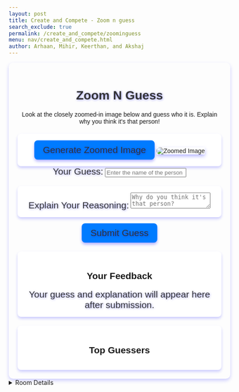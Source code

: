 ```yaml
---
layout: post
title: Create and Compete - Zoom n guess
search_exclude: true
permalink: /create_and_compete/zoominguess
menu: nav/create_and_compete.html
author: Arhaan, Mihir, Keerthan, and Akshaj
---
```



<link rel="stylesheet" href="{{site.baseurl}}/navigation/create_and_compete/zoominguess.css">
<script src="{{site.baseurl}}/navigation/create_and_compete/scripted.js"></script>

<div class="zoomnguess-container">
    <h1>Zoom N Guess</h1>
    <p>Look at the closely zoomed-in image below and guess who it is. Explain why you think it's that person!</p>

<!-- Random Image Section -->
<div class="zoom-image-section">
    <button id="generate-image" class="submit-button">Generate Zoomed Image</button>
    <div id="image-display" class="zoom-image-box">
        <!-- Random zoomed-in image will be displayed here -->
        <img id="einstein.jpg" src="{{site.baseurl}}/images/zoomin-guess/einstein.jpg" alt="Zoomed Image" class="zoom-image">
    </div>
</div>

<!-- Guess Input Section -->
<div class="guess-box">
    <label for="guess-input">Your Guess:</label>
    <input type="text" id="guess-input" placeholder="Enter the name of the person">
</div>

<!-- Reasoning Input Section -->
<div class="explanation-box">
    <label for="reasoning-input">Explain Your Reasoning:</label>
    <textarea id="reasoning-input" placeholder="Why do you think it's that person?"></textarea>
</div>

<!-- Submit Button -->
<button id="submit-guess" class="submit-button">Submit Guess</button>

<!-- Guess Feedback Section -->
<div id="feedback-section">
    <h2>Your Feedback</h2>
    <div id="feedback-display" class="info-box">Your guess and explanation will appear here after submission.</div>
</div>

<!-- Leaderboard Section -->
<section id="leaderboard-section">
    <h2>Top Guessers</h2>
    <ul id="leaderboard" class="leaderboard-box">
        <!-- Leaderboard will show the top contributors -->
    </ul>
</section>

<!-- Feedback Modal -->
<div id="feedback-modal" class="modal">
    <div class="modal-content">
        <span class="close-button">&times;</span>
        <h2>Feedback Submitted!</h2>
        <p>😎</p>
    </div>
</div>
</div>

<style>
    .zoomnguess-container {
        font-family: Arial, sans-serif;
        margin: 0 auto;
        padding: 20px;
        max-width: 800px;
        text-align: center;
        box-shadow: 0 4px 8px rgba(0, 0, 255, 0.2); /* Blue shadow for main container */
        border-radius: 10px;
    }

    h1 {
        font-size: 2em;
        color: #333;
        text-shadow: 1px 1px 5px rgba(0, 0, 255, 0.4); /* Blue shadow for heading */
    }

    .guess-box label {
    font-size: 1.5em; /* Make the font size larger */
    color: #333333; /* Dark grey color */
    text-shadow: 1px 1px 5px rgba(0, 0, 255, 0.4); /* Blue shadow for label */
    }

    .explanation-box label {
    font-size: 1.5em; /* Make the font size larger */
    color: #333333; /* Dark grey color */
    text-shadow: 1px 1px 5px rgba(0, 0, 255, 0.4); /* Blue shadow for label */
    }

    .submit-button {
    font-size: 1.5em; /* Make the font size larger */
    color: #333333; /* Dark grey color */
    text-shadow: 1px 1px 5px rgba(0, 0, 255, 0.4); /* Blue shadow for label */
    }
    .zoom-image-section,
    .explanation-box,
    #feedback-section,
    #leaderboard-section {
        margin-top: 20px;
        padding: 15px;
        background-color: #fff;
        border-radius: 8px;
        box-shadow: 0 4px 6px rgba(0, 0, 255, 0.2); /* Blue shadow for sections */
    }

    .zoom-image-box {
        display: inline-block;
        box-shadow: 0 4px 8px rgba(0, 0, 255, 0.3); /* Blue shadow for image box */
    }

    .zoom-image {
        max-width: 100%;
        border-radius: 8px;
    }
    .submit-button label {
    font-size: 1.5em; /* Make the font size larger */
    color: #333333; /* Dark grey color */
    text-shadow: 1px 1px 5px rgba(0, 0, 255, 0.4); /* Blue shadow for label */
    }
    .submit-button {
    font-size: 1.5em; /* Increase font size */
    color: #333333; /* Dark grey text color */
    text-shadow: 1px 1px 5px rgba(0, 0, 255, 0.4); /* Blue shadow for text */
    background-color: #007bff; /* Button background color (optional) */
    padding: 10px 20px; /* Add padding for better appearance */
    border: none;
    border-radius: 8px;
    cursor: pointer;
    box-shadow: 0 4px 6px rgba(0, 0, 255, 0.3); /* Blue shadow around button */
    transition: box-shadow 0.3s ease;
    }

    .submit-button:hover {
    box-shadow: 0 6px 12px rgba(0, 0, 255, 0.4); /* Stronger shadow on hover */
    }

    .modal {
        display: none;
        position: fixed;
        z-index: 1;
        padding-top: 60px;
        left: 0;
        top: 0;
        width: 100%;
        height: 100%;
        background-color: rgba(0, 0, 0, 0.5);
    }

    .modal-content {
        background-color: #fefefe;
        margin: auto;
        padding: 20px;
        border-radius: 10px;
        box-shadow: 0 4px 8px rgba(0, 0, 255, 0.3); /* Blue shadow for modal */
        width: 80%;
        max-width: 500px;
        text-align: center;
        text-shadow: 1px 1px 5px rgba(0, 0, 255, 0.4); /* Blue shadow effect */
    }

    .close-button {
        color: #aaa;
        float: right;
        font-size: 28px;
        font-weight: bold;
        cursor: pointer;
    }
    #feedback-modal .modal-content {
    font-size: 1.5em; /* Make the font size larger */
    color: #333333; /* Dark grey text color for all modal content */
    text-shadow: 1px 1px 5px rgba(0, 0, 255, 0.4); /* Blue text shadow */
}

#feedback-modal h2 {
    font-size: 2em; /* Larger font size for the heading */
    color: #333333; /* Dark grey text color */
    text-shadow: 1px 1px 5px rgba(0, 0, 255, 0.4); /* Blue text shadow for heading */
}

#feedback-modal p {
    font-size: 1.2em; /* Slightly larger font size for paragraph text */
    color: #333333; /* Dark grey text color */
    text-shadow: 1px 1px 5px rgba(0, 0, 255, 0.4); /* Blue text shadow for paragraph */
}

#feedback-modal .close-button {
    font-size: 1.5em; /* Font size for the close button */
    color: #333333; /* Dark grey text color */
    text-shadow: 1px 1px 5px rgba(0, 0, 255, 0.4); /* Blue text shadow for close button */
    cursor: pointer; /* Pointer cursor for better interactivity */
}

.info-box label {
    font-size: 1.5em; /* Make the font size larger */
    color: #333333; /* Dark grey color */
    text-shadow: 1px 1px 5px rgba(0, 0, 255, 0.4); /* Blue shadow for label */
    }

#feedback-section .info-box {
    font-size: 1.5em; /* Make the font size larger */
    color: #333333; /* Dark grey text color for all modal content */
    text-shadow: 1px 1px 5px rgba(0, 0, 255, 0.4); /* Blue text shadow */
}

</style>



<details>


<br>
 <summary>Room Details</summary>
  <a href="{{site.baseurl}}/moderation/rules_zoominguess/">Moderation Rules</a>








<p>The main purpose of our Zoom-In Guess room is to have people think critically and collaborate with other members of the channel to identify the image as fast as possible.</p>


<p>Room will consist of:</p>
<ul>
 <li>**Daily zoomed-in image** that can be optionally pinned to the top of the channel</li>
 <li>**Guessing opportunity throughout the day** with the image slowly zooming out if too hard</li>
 <li>**Chat box** where channel members can discuss and collaborate on their guesses</li>
 <li>**AI assistance** that posts hints if needed and reveals the answer at the end of the day</li>
 <li>**Profanity filter** to keep the conversation friendly and inclusive</li>
</ul>


<details>
 <summary>Additional Interactive Features</summary>
  <ul>
   <li>**Mini Game - "Guess the Zoom":** Players try to guess the object or person from a zoomed-in image, with clues if needed.</li>
   <li>**Posts and Comments:** Members can post their own zoomed-in pictures for others to guess and discuss in the comments.</li>
   <li>**Rate and Relate Theme:** After guessing, players rate the difficulty of the image, and connect with others on their similar or differing guesses.</li>
 </ul>


 <p>This interactive setup makes the game fun, challenging, and a great way to start conversations about perception and recognition!</p>
</details>




